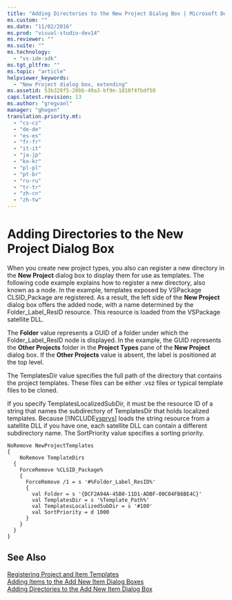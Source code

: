 ```yaml
---
title: "Adding Directories to the New Project Dialog Box | Microsoft Docs"
ms.custom: ""
ms.date: "11/02/2016"
ms.prod: "visual-studio-dev14"
ms.reviewer: ""
ms.suite: ""
ms.technology: 
  - "vs-ide-sdk"
ms.tgt_pltfrm: ""
ms.topic: "article"
helpviewer_keywords: 
  - "New Project dialog box, extending"
ms.assetid: 53b328f5-20bb-49a3-bf9e-1818f4fbdf50
caps.latest.revision: 13
ms.author: "gregvanl"
manager: "ghogen"
translation.priority.mt: 
  - "cs-cz"
  - "de-de"
  - "es-es"
  - "fr-fr"
  - "it-it"
  - "ja-jp"
  - "ko-kr"
  - "pl-pl"
  - "pt-br"
  - "ru-ru"
  - "tr-tr"
  - "zh-cn"
  - "zh-tw"
---
```

# Adding Directories to the New Project Dialog Box
When you create new project types, you also can register a new directory in the **New Project** dialog box to display them for use as templates. The following code example explains how to register a new directory, also known as a node. In the example, templates exposed by VSPackage CLSID_Package are registered. As a result, the left side of the **New Project** dialog box offers the added node, with a name determined by the Folder_Label_ResID resource. This resource is loaded from the VSPackage satellite DLL.  
  
 The **Folder** value represents a GUID of a folder under which the Folder_Label_ResID node is displayed. In the example, the GUID represents the **Other Projects** folder in the **Project Types** pane of the **New Project** dialog box. If the **Other Projects** value is absent, the label is positioned at the top level.  
  
 The TemplatesDir value specifies the full path of the directory that contains the project templates. These files can be either .vsz files or typical template files to be cloned.  
  
 If you specify TemplatesLocalizedSubDir, it must be the resource ID of a string that names the subdirectory of TemplatesDir that holds localized templates. Because [!INCLUDE[vsprvs](../../code-quality/includes/vsprvs_md.md)] loads the string resource from a satellite DLL if you have one, each satellite DLL can contain a different subdirectory name. The SortPriority value specifies a sorting priority.  
  
```  
NoRemove NewProjectTemplates  
{  
    NoRemove TemplateDirs  
  {  
    ForceRemove %CLSID_Package%  
    {  
      ForceRemove /1 = s '#%Folder_Label_ResID%'  
      {  
        val Folder = s '{DCF2A94A-45B0-11D1-ADBF-00C04FB6BE4C}'  
        val TemplatesDir = s '%Template_Path%'  
        val TemplatesLocalizedSubDir = s '#100'  
        val SortPriority = d 1000  
      }  
    }  
  }  
}  
```  
  
## See Also  
 [Registering Project and Item Templates](../../extensibility/internals/registering-project-and-item-templates.md)   
 [Adding Items to the Add New Item Dialog Boxes](../../extensibility/internals/adding-items-to-the-add-new-item-dialog-boxes.md)   
 [Adding Directories to the Add New Item Dialog Box](../../extensibility/internals/adding-directories-to-the-add-new-item-dialog-box.md)